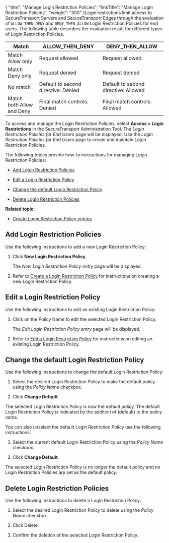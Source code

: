 {
    "title": "Manage Login Restriction Policies",
    "linkTitle": "Manage Login Restriction Policies",
    "weight": "300"
}Login restrictions limit access to SecureTransport Servers and SecureTransport Edges through the evaluation of `ALLOW_THEN_DENY` and `DENY_THEN_ALLOW` Login Restriction Policies for end users. The following table describes the evaluation result for different types of Login Restriction Policies.

<table cellspacing="0">
   <col/>
   <col/>
   <col/>
   <thead>
      <tr>
         <th>Match</th>
         <th>ALLOW_THEN_DENY</th>
         <th>DENY_THEN_ALLOW</th>
      </tr>
   </thead>
   <tbody>
      <tr>
         <td>Match Allow only         </td>
         <td>Request allowed         </td>
         <td>Request allowed         </td>
      </tr>
      <tr>
         <td>Match Deny only         </td>
         <td>Request denied         </td>
         <td>Request denied         </td>
      </tr>
      <tr>
         <td>No match         </td>
         <td>Default to second directive: Denied         </td>
         <td>Default to second directive: Allowed         </td>
      </tr>
      <tr>
         <td>Match both 
Allow and Deny
         </td>
         <td>Final match controls: Denied         </td>
         <td>Final match controls: Allowed         </td>
      </tr>
   </tbody>
</table>

To access and manage the Login Restriction Policies, select **Access &gt; Login Restrictions** in the SecureTransport Administration Tool. The *Login Restriction Policies for End Users* page will be displayed. Use the *Login Restriction Policies for End Users* page to create and maintain Login Restriction Policies.

The following topics provide how-to instructions for managing Login Restriction Policies:

-   [Add Login Restriction Policies](#adding)
-   [Edit a Login Restriction Policy](#editing)
-   [Change the default Login Restriction Policy](#changing)
-   [Delete Login Restriction Policies](#deleting)

**Related topic:**

-   [Create Login Restriction Policy entries](../t_st_manloginrestictionpolicies)

## <span id="Adding"></span>Add Login Restriction Policies

Use the following instructions to add a new Login Restriction Policy:

1.  Click **New Login Restriction Policy**.  
    The *New Login Restriction Policy entry* page will be displayed.
2.  Refer to [Create a Login Restriction Policy](../t_st_manloginrestictionpolicies) for instructions on creating a new Login Restriction Policy.

## <span id="Editing"></span>Edit a Login Restriction Policy

Use the following instructions to edit an existing Login Restriction Policy:

1.  Click on the Policy Name to edit the selected Login Restriction Policy.  
    The *Edit Login Restriction Policy entry* page will be displayed.
2.  Refer to [Edit a Login Restriction Policy](../t_st_manloginrestictionpolicies) for instructions on editing an existing Login Restriction Policy.

## <span id="Changing"></span>Change the default Login Restriction Policy

Use the following instructions to change the default Login Restriction Policy:

1.  Select the desired Login Restriction Policy to make the default policy using the *Policy Name* checkbox.
2.  Click **Change Default**.

The selected Login Restriction Policy is now the default policy. The default Login Restriction Policy is indicated by the addition of (default) to the policy name.

You can also unselect the default Login Restriction Policy use the following instructions:

1.  Select the current default Login Restriction Policy using the *Policy Name* checkbox.
2.  Click **Change Default**.

The selected Login Restriction Policy is no longer the default policy and no Login Restriction Policies are set as the default policy.

## <span id="Deleting"></span>Delete Login Restriction Policies

Use the following instructions to delete a Login Restriction Policy:

1.  Select the desired Login Restriction Policy to delete using the *Policy Name* checkbox.
2.  Click Delete.
3.  Confirm the deletion of the selected Login Restriction Policy.

